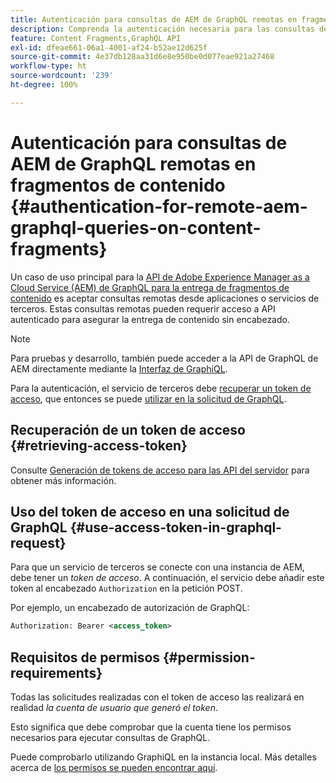 ```yaml
---
title: Autenticación para consultas de AEM de GraphQL remotas en fragmentos de contenido
description: Comprenda la autenticación necesaria para las consultas de AEM de GraphQL remotas a fin de proteger la entrega de contenido sin encabezado.
feature: Content Fragments,GraphQL API
exl-id: dfeae661-06a1-4001-af24-b52ae12d625f
source-git-commit: 4e37db128aa31d6e8e950be0d077eae921a27468
workflow-type: ht
source-wordcount: '239'
ht-degree: 100%

---
```


# Autenticación para consultas de AEM de GraphQL remotas en fragmentos de contenido {#authentication-for-remote-aem-graphql-queries-on-content-fragments}

Un caso de uso principal para la [API de Adobe Experience Manager as a Cloud Service (AEM) de GraphQL para la entrega de fragmentos de contenido](/help/headless/graphql-api/content-fragments.md) es aceptar consultas remotas desde aplicaciones o servicios de terceros. Estas consultas remotas pueden requerir acceso a API autenticado para asegurar la entrega de contenido sin encabezado.

>[!NOTE]
>
>Para pruebas y desarrollo, también puede acceder a la API de GraphQL de AEM directamente mediante la [Interfaz de GraphiQL](/help/headless/graphql-api/graphiql-ide.md).

Para la autenticación, el servicio de terceros debe [recuperar un token de acceso](#retrieving-access-token), que entonces se puede [utilizar en la solicitud de GraphQL](#use-access-token-in-graphql-request).

## Recuperación de un token de acceso {#retrieving-access-token}

Consulte [Generación de tokens de acceso para las API del servidor](/help/implementing/developing/introduction/generating-access-tokens-for-server-side-apis.md) para obtener más información.

## Uso del token de acceso en una solicitud de GraphQL {#use-access-token-in-graphql-request}

Para que un servicio de terceros se conecte con una instancia de AEM, debe tener un *token de acceso*. A continuación, el servicio debe añadir este token al encabezado `Authorization` en la petición POST.

Por ejemplo, un encabezado de autorización de GraphQL:

```xml
Authorization: Bearer <access_token>
```

## Requisitos de permisos {#permission-requirements}

Todas las solicitudes realizadas con el token de acceso las realizará en realidad *la cuenta de usuario que generó el token*.

Esto significa que debe comprobar que la cuenta tiene los permisos necesarios para ejecutar consultas de GraphQL.

Puede comprobarlo utilizando GraphiQL en la instancia local. Más detalles acerca de [los permisos se pueden encontrar aquí](/help/headless/security/permissions.md).
